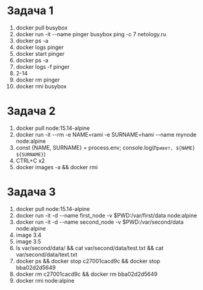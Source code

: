 # Задача 1
1. docker pull busybox
2. docker run -it --name pinger busybox ping -c 7 netology.ru
3. docker ps -a 
4. docker logs pinger
5. docker start pinger
6. docker ps -a
7. docker logs -f pinger
8. 2-14
9. docker rm pinger
10. docker rmi busybox

# Задача 2
1. docker pull node:15.14-alpine
2. docker run -it --rm -e NAME=rami -e SURNAME=hami --name mynode node:alpine
3. const {NAME, SURNAME} = process.env; console.log(`Привет, ${NAME} ${SURNAME}`)
4. CTRL+C x2
5. docker images -a && docker rmi <image-id>

# Задача 3
1. docker pull node:15.14-alpine
2. docker run -it -d --name first_node -v $PWD:/var/first/data node:alpine
3. docker run -it -d --name second_node -v $PWD:/var/second/data node:alpine
4. image  3.4
5. image  3.5
6. ls var/second/data/ && cat var/second/data/test.txt && cat var/second/data/text.txt
7. docker ps && docker stop c27001cacd9c && docker stop bba02d2d5649
8. docker rm c27001cacd9c && docker rm bba02d2d5649
9. docker rmi node:alpine
